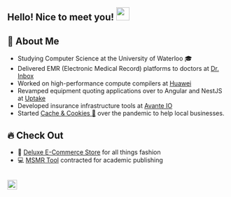 ## Hello! Nice to meet you! <img src="https://raw.githubusercontent.com/iampavangandhi/iampavangandhi/master/gifs/Hi.gif" height="30px">

<!-- ## 🧍 About Me
* 🎓 Honours Bachelor of Mathematics at the University of Waterloo
* 💻 Lead Developer at [Cache and Cookies 🍪](https://www.linkedin.com/company/cache-and-cookies/ "Cache and Cookies")
* 🌎 React and Node enthusiast -->


## 🧍 About Me 
* Studying Computer Science at the University of Waterloo 🎓
* Delivered EMR (Electronic Medical Record) platforms to doctors at [Dr. Inbox](https://www.drinbox.ca/)
* Worked on high-performance compute compilers at [Huawei](https://www.huawei.com/ca/)
* Revamped equipment quoting applications over to Angular and NestJS at [Uptake](https://uptake.com)
* Developed insurance infrastructure tools at [Avante IO](https://avante.io/)
* Started [Cache & Cookies 🍪](https://www.linkedin.com/company/cache-and-cookies/) over the pandemic to help local businesses.

## 🔥 Check Out 
* 👜 [Deluxe E-Commerce Store](https://deluxe-kccw.onrender.com/ "DCS") for all things fashion
* 💻 [MSMR Tool](https://msmrtool.com/ "MSMR Tool") contracted for academic publishing

<br />
<a href="https://www.linkedin.com/in/jimmyyang7/">
  <img align="left" alt="Jimmy's Linkedin" width="22px" src="https://cdn.jsdelivr.net/npm/simple-icons@v3/icons/linkedin.svg" />
</a>
